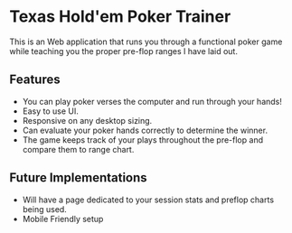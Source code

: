 <h1>Texas Hold'em Poker Trainer</h1> 
<p>This is an Web application that runs you through a functional poker game while teaching you the proper pre-flop ranges I have laid out.</p>
<h2>Features</h2>
  <ul>
    <li>You can play poker verses the computer and run through your hands!</li>
    <li>Easy to use UI. </li>
    <li>Responsive on any desktop sizing.</li>
    <li>Can evaluate your poker hands correctly to determine the winner.</li>
    <li> The game keeps track of your plays throughout the pre-flop and compare them to range chart.</li>
  </ul>
<h2>Future Implementations</h2>
  <ul>
    <li>Will have a page dedicated to your session stats and preflop charts being used.</li>
    <li>Mobile Friendly setup</li>
  </ul>
